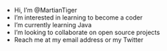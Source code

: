 - Hi, I’m @MartianTiger
- I’m interested in learning to become a coder
- I’m currently learning Java
- I’m looking to collaborate on open source projects
- Reach me at my email address or my Twitter

<!---
MartianTiger/MartianTiger is a ✨ special ✨ repository because its `README.md` (this file) appears on your GitHub profile.
You can click the Preview link to take a look at your changes.
--->
